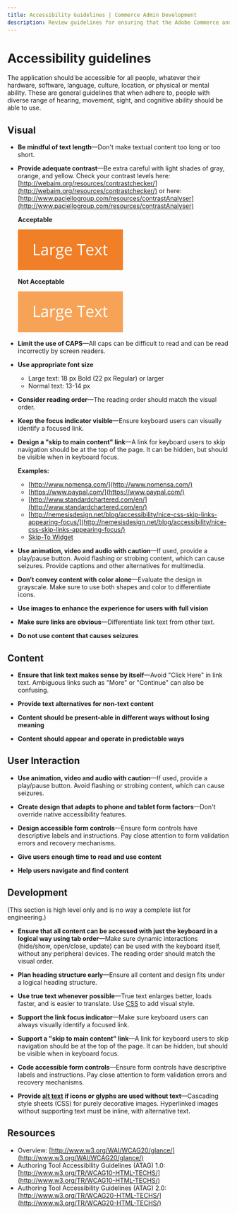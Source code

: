 ```yaml
---
title: Accessibility Guidelines | Commerce Admin Development
description: Review guidelines for ensuring that the Adobe Commerce and Magento Open Source Admin application is accessible to people with disabilities.
---
```


# Accessibility guidelines

The application should be accessible for all people, whatever their hardware, software, language, culture, location, or physical or mental ability. These are general guidelines that when adhere to, people with diverse range of hearing, movement, sight, and cognitive ability should be able to use.

## Visual

-  **Be mindful of text length**—Don't make textual content too long or too short.

-  **Provide adequate contrast**—Be extra careful with light shades of gray, orange, and yellow. Check your contrast levels here: [http://webaim.org/resources/contrastchecker/](http://webaim.org/resources/contrastchecker/) or here: [http://www.paciellogroup.com/resources/contrastAnalyser](http://www.paciellogroup.com/resources/contrastAnalyser)

   **Acceptable**

   ![Acceptable](../../_images/pattern-library/largetext-sample1.png)

   **Not Acceptable**

   ![Not Acceptable](../../_images/pattern-library/largetext-sample2.png)

-  **Limit the use of CAPS**—All caps can be difficult to read and can be read incorrectly by screen readers.

-  **Use appropriate font size**
   -  Large text: 18 px Bold (22 px Regular) or larger
   -  Normal text: 13-14 px

-  **Consider reading order**—The reading order should match the visual order.

-  **Keep the focus indicator visible**—Ensure keyboard users can visually identify a focused link.

-  **Design a "skip to main content" link**—A link for keyboard users to skip navigation should be at the top of the page. It can be hidden, but should be visible when in keyboard focus.

   **Examples:**

   -  [http://www.nomensa.com/](http://www.nomensa.com/)
   -  [https://www.paypal.com/](https://www.paypal.com/)
   -  [http://www.standardchartered.com/en/](http://www.standardchartered.com/en/)
   -  [http://nemesisdesign.net/blog/accessibility/nice-css-skip-links-appearing-focus/](http://nemesisdesign.net/blog/accessibility/nice-css-skip-links-appearing-focus/)
   -  [Skip-To Widget](https://github.com/paypal/skipto)

-  **Use animation, video and audio with caution**—If used, provide a play/pause button. Avoid flashing or strobing content, which can cause seizures. Provide captions and other alternatives for multimedia.

-  **Don’t convey content with color alone**—Evaluate the design in grayscale. Make sure to use both shapes and color to differentiate icons.

-  **Use images to enhance the experience for users with full vision**

-  **Make sure links are obvious**—Differentiate link text from other text.

-  **Do not use content that causes seizures**

## Content

-  **Ensure that link text makes sense by itself**—Avoid "Click Here" in link text. Ambiguous links such as "More" or "Continue" can also be confusing.

-  **Provide text alternatives for non-text content**

-  **Content should be present-able in different ways without losing meaning**

-  **Content should appear and operate in predictable ways**

## User Interaction

-  **Use animation, video and audio with caution**—If used, provide a play/pause button. Avoid flashing or strobing content, which can cause seizures.

-  **Create design that adapts to phone and tablet form factors**—Don't override native accessibility features.

-  **Design accessible form controls**—Ensure form controls have descriptive labels and instructions. Pay close attention to form validation errors and recovery mechanisms.

-  **Give users enough time to read and use content**

-  **Help users navigate and find content**

## Development

(This section is high level only and is no way a complete list for engineering.)

-  **Ensure that all content can be accessed with just the keyboard in a logical way using tab order**—Make sure dynamic interactions (hide/show, open/close, update) can be used with the keyboard itself, without any peripheral devices. The reading order should match the visual order.

-  **Plan heading structure early**—Ensure all content and design fits under a logical heading structure.

-  **Use true text whenever possible**—True text enlarges better, loads faster, and is easier to translate. Use [CSS](https://glossary.magento.com/css) to add visual style.

-  **Support the link focus indicator**—Make sure keyboard users can always visually identify a focused link.

-  **Support a "skip to main content" link**—A link for keyboard users to skip navigation should be at the top of the page. It can be hidden, but should be visible when in keyboard focus.

-  **Code accessible form controls**—Ensure form controls have descriptive labels and instructions. Pay close attention to form validation errors and recovery mechanisms.

-  **Provide [alt text](https://glossary.magento.com/alt-text) if icons or glyphs are used without text**—Cascading style sheets (CSS) for purely decorative images. Hyperlinked images without supporting text must be inline, with alternative text.

## Resources

-  Overview: [http://www.w3.org/WAI/WCAG20/glance/](http://www.w3.org/WAI/WCAG20/glance/)
-  Authoring Tool Accessibility Guidelines (ATAG) 1.0: [http://www.w3.org/TR/WCAG10-HTML-TECHS/](http://www.w3.org/TR/WCAG10-HTML-TECHS/)
-  Authoring Tool Accessibility Guidelines (ATAG) 2.0: [http://www.w3.org/TR/WCAG20-HTML-TECHS/](http://www.w3.org/TR/WCAG20-HTML-TECHS/)
